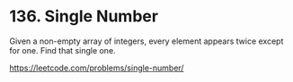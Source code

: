 # 136. Single Number

Given a non-empty array of integers, every element appears twice except for one. Find that single one.

<https://leetcode.com/problems/single-number/>
